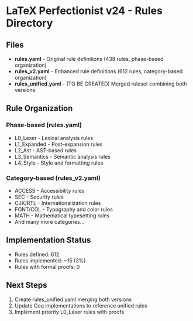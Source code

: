 # LaTeX Perfectionist v24 - Rules Directory

## Files

- **rules.yaml** - Original rule definitions (438 rules, phase-based organization)
- **rules_v2.yaml** - Enhanced rule definitions (612 rules, category-based organization)
- **rules_unified.yaml** - (TO BE CREATED) Merged ruleset combining both versions

## Rule Organization

### Phase-based (rules.yaml)
- L0_Lexer - Lexical analysis rules
- L1_Expanded - Post-expansion rules  
- L2_Ast - AST-based rules
- L3_Semantics - Semantic analysis rules
- L4_Style - Style and formatting rules

### Category-based (rules_v2.yaml)
- ACCESS - Accessibility rules
- SEC - Security rules
- CJK/RTL - Internationalization rules
- FONT/COL - Typography and color rules
- MATH - Mathematical typesetting rules
- And many more categories...

## Implementation Status
- Rules defined: 612
- Rules implemented: ~15 (3%)
- Rules with formal proofs: 0

## Next Steps
1. Create rules_unified.yaml merging both versions
2. Update Coq implementations to reference unified rules
3. Implement priority L0_Lexer rules with proofs